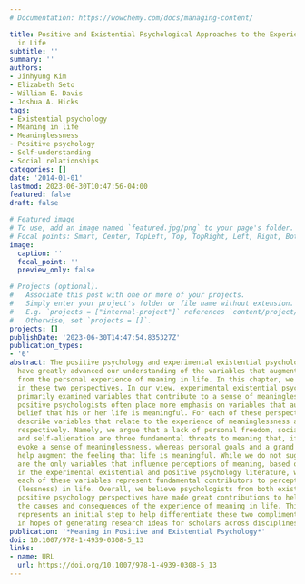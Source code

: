 ```yaml
---
# Documentation: https://wowchemy.com/docs/managing-content/

title: Positive and Existential Psychological Approaches to the Experience of Meaning
  in Life
subtitle: ''
summary: ''
authors:
- Jinhyung Kim
- Elizabeth Seto
- William E. Davis
- Joshua A. Hicks
tags:
- Existential psychology
- Meaning in life
- Meaninglessness
- Positive psychology
- Self-understanding
- Social relationships
categories: []
date: '2014-01-01'
lastmod: 2023-06-30T10:47:56-04:00
featured: false
draft: false

# Featured image
# To use, add an image named `featured.jpg/png` to your page's folder.
# Focal points: Smart, Center, TopLeft, Top, TopRight, Left, Right, BottomLeft, Bottom, BottomRight.
image:
  caption: ''
  focal_point: ''
  preview_only: false

# Projects (optional).
#   Associate this post with one or more of your projects.
#   Simply enter your project's folder or file name without extension.
#   E.g. `projects = ["internal-project"]` references `content/project/deep-learning/index.md`.
#   Otherwise, set `projects = []`.
projects: []
publishDate: '2023-06-30T14:47:54.835327Z'
publication_types:
- '6'
abstract: The positive psychology and experimental existential psychology movements
  have greatly advanced our understanding of the variables that augment and detract
  from the personal experience of meaning in life. In this chapter, we describe differences
  in these two perspectives. In our view, experimental existential psychologists have
  primarily examined variables that contribute to a sense of meaninglessness, whereas
  positive psychologists often place more emphasis on variables that augment one’s
  belief that his or her life is meaningful. For each of these perspectives, we further
  describe variables that relate to the experience of meaninglessness and meaningfulness,
  respectively. Namely, we argue that a lack of personal freedom, social isolation,
  and self-alienation are three fundamental threats to meaning that, if experienced,
  evoke a sense of meaninglessness, whereas personal goals and a grand sense of purpose
  help augment the feeling that life is meaningful. While we do not suggest that these
  are the only variables that influence perceptions of meaning, based on current findings
  in the experimental existential and positive psychology literature, we argue that
  each of these variables represent fundamental contributors to perceptions of meaning
  (lessness) in life. Overall, we believe psychologists from both existential and
  positive psychology perspectives have made great contributions to help us understand
  the causes and consequences of the experience of meaning in life. This brief chapter
  represents an initial step to help differentiate these two complimentary perspectives
  in hopes of generating research ideas for scholars across disciplines.
publication: '*Meaning in Positive and Existential Psychology*'
doi: 10.1007/978-1-4939-0308-5_13
links:
- name: URL
  url: https://doi.org/10.1007/978-1-4939-0308-5_13
---
```

